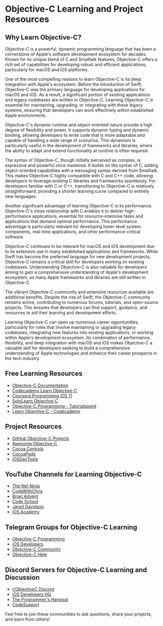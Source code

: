 # Objective-C Learning and Project Resources

## Why Learn Objective-C?

Objective-C is a powerful, dynamic programming language that has been a cornerstone of Apple's software development ecosystem for decades. Known for its unique blend of C and Smalltalk features, Objective-C offers a rich set of capabilities for developing robust and efficient applications, particularly for macOS and iOS platforms.

One of the most compelling reasons to learn Objective-C is its deep integration with Apple's ecosystem. Before the introduction of Swift, Objective-C was the primary language for developing applications for macOS and iOS. As a result, a significant portion of existing applications and legacy codebases are written in Objective-C. Learning Objective-C is essential for maintaining, upgrading, or integrating with these legacy systems, ensuring that developers can work effectively within established Apple environments.

Objective-C's dynamic runtime and object-oriented nature provide a high degree of flexibility and power. It supports dynamic typing and dynamic binding, allowing developers to write code that is more adaptable and capable of handling a wide range of scenarios. This dynamism is particularly useful in the development of frameworks and libraries, where the ability to adapt and extend functionality at runtime is often required.

The syntax of Objective-C, though initially perceived as complex, is expressive and powerful once mastered. It builds on the syntax of C, adding object-oriented capabilities with a messaging syntax derived from Smalltalk. This makes Objective-C highly compatible with C and C++ code, allowing developers to leverage existing C libraries and frameworks seamlessly. For developers familiar with C or C++, transitioning to Objective-C is relatively straightforward, providing a shorter learning curve compared to entirely new languages.

Another significant advantage of learning Objective-C is its performance. Objective-C's close relationship with C enables it to deliver high-performance applications, essential for resource-intensive tasks and applications that demand optimal performance. This performance advantage is particularly relevant for developing lower-level system components, real-time applications, and other performance-critical software.

Objective-C continues to be relevant for macOS and iOS development due to its extensive use in many established applications and frameworks. While Swift has become the preferred language for new development projects, Objective-C remains a critical skill for developers working on existing codebases. Understanding Objective-C is also valuable for developers aiming to gain a comprehensive understanding of Apple's development ecosystem, as many Apple frameworks and libraries are still written in Objective-C.

The vibrant Objective-C community and extensive resources available are additional benefits. Despite the rise of Swift, the Objective-C community remains active, contributing to numerous forums, tutorials, and open-source projects. This ensures that developers can find support, guidance, and resources to aid their learning and development efforts.

Learning Objective-C can open up numerous career opportunities, particularly for roles that involve maintaining or upgrading legacy codebases, integrating new features into existing applications, or working within Apple's development ecosystem. Its combination of performance, flexibility, and deep integration with macOS and iOS makes Objective-C a valuable skill for developers seeking to build a comprehensive understanding of Apple technologies and enhance their career prospects in the tech industry.

## Free Learning Resources
- [Objective-C Documentation](https://developer.apple.com/library/archive/documentation/Cocoa/Conceptual/ProgrammingWithObjectiveC/Introduction/Introduction.html)
- [Codecademy Learn Objective-C](https://www.codecademy.com/learn/learn-objective-c)
- [Coursera Programming iOS 11](https://www.coursera.org/learn/ios-programming)
- [SoloLearn Objective-C](https://www.sololearn.com/Course/Objective-C/)
- [Objective-C Programming - Tutorialspoint](https://www.tutorialspoint.com/objective_c/index.htm)
- [Learn Objective-C - Codecademy](https://www.codecademy.com/learn/learn-objective-c)

## Project Resources
- [GitHub Objective-C Projects](https://github.com/topics/objective-c)
- [Awesome Objective-C](https://github.com/vsouza/awesome-ios)
- [Cocoa Controls](https://www.cocoacontrols.com/)
- [CocoaPods](https://cocoapods.org/)
- [iOSDevTools](https://iosdev.tools/)

## YouTube Channels for Learning Objective-C
- [The Net Ninja](https://www.youtube.com/c/TheNetNinja)
- [CodeWithChris](https://www.youtube.com/user/CodeWithChris)
- [Brian Advent](https://www.youtube.com/user/brianadvent)
- [Code School](https://www.youtube.com/user/codeschool)
- [Jared Davidson](https://www.youtube.com/user/jared2t)
- [iOS Academy](https://www.youtube.com/channel/UCZCzJcEZv3M-DjBjPx0EV5Q)

## Telegram Groups for Objective-C Learning
- [Objective-C Programming](https://t.me/objectivecprogramming)
- [iOS Developers](https://t.me/iosdev)
- [Objective-C Community](https://t.me/objectivec_community)
- [Objective-C Help](https://t.me/objectivec_help)

## Discord Servers for Objective-C Learning and Discussion
- [r/ObjectiveC Discord](https://discord.gg/objectivec)
- [iOS Developers HQ](https://discord.gg/iosdev)
- [The Programmer's Hangout](https://discord.gg/programming)
- [CodeSupport](https://discord.gg/CodeSupport)

Feel free to join these communities to ask questions, share your projects, and learn from others!
